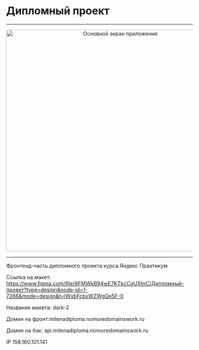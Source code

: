 # Дипломный проект

---

<div align="center">
  <a href="https://milenadiploma.nomoredomainswork.ru/">
    <img width="600" alt="Основной экран приложения" src="https://sun9-69.userapi.com/impg/laToOas9JCGvG0oIqUoD_y4G9Wknos_ZYwFp7A/b5Fhq1njO_I.jpg?size=1280x1840&quality=95&sign=de2be38685f773dbe69f65ca70637653&type=album">
  </a>
</div>

---

Фронтенд-часть дипломного проекта курса Яндекс Практикум

Ссылка на макет: https://www.figma.com/file/6FMWkB94wE7KTkcCgUXtnC/Дипломный-проект?type=design&node-id=1-7266&mode=design&t=lWxbFcbxWZWgQe5F-0

Название макета: dark-2

Домен на фронт:milenadiploma.nomoredomainswork.ru

Домен на бэк: api.milenadiploma.nomoredomainswork.ru

IP 158.160.101.141
